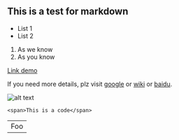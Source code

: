 ## This is a test for markdown ##

* List 1
* List 2

1. As we know
2. As you know

[Link demo](http://jeechang.com)

If you need more details, plz visit [google][1] or [wiki][2] or [baidu][3].

[1]: http://www.google.com
[2]: http://www.wikipedia.org
[3]: http://www.baidu.com

![alt text](http://d5.sina.com.cn/201303/01/478882.jpg "What is your name")

`<span>This is a code</span>`
  <table>
    <tr>
      <td>Foo</td>
    </tr>
  </table>
